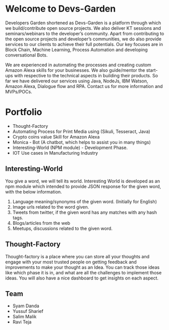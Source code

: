 # Welcome to Devs-Garden

Developers Garden shortened as Devs-Garden is a platform through which we build/contribute open source projects. We also deliver KT sessions and seminars/webinars to the developer’s community. Apart from contributing to the open source projects and developer’s communities, we do also provide services to our clients to achieve their full potentials. Our key focuses are in Block Chain, Machine Learning, Process Automation and developing conversational Bots.

We are experienced in automating the processes and creating custom Amazon Alexa skills for your businesses. We also guide/mentor the start-ups with respective to the technical aspects in building their products. So far we have delivered our services using Java, NodeJs, IBM Watson, Amazon Alexa, Dialogue flow and RPA. Contact us for more information and MVPs/POCs.

# Portfolio
  -   Thought-Factory
  -   Automating Process for Print Media using (Sikuli, Tesseract, Java)
  -   Crypto coins value Skill for Amazon Alexa
  -   Monica - Bot (A chatbot, which helps to assist you in many things)
  -   Interesting-World (NPM module) - Development Phase.
  -   IOT Use cases in Manufacturing Industry


## Interesting-World

You give a word, we will tell its world. Interesting World is developed as an npm module which intended to provide JSON response for the given word, with the below information.

  1. Language meaning/synonyms of the given word. (Initially for English)
  2. Image urls related to the word given.
  3. Tweets from twitter, if the given word has any matches with any hash tags.
  4. Blogs/articles from the web
  5. Meetups, discussions related to the given word.
  
## Thought-Factory
  Thought-factory is a place where you can store all your thoughts and engage with your most trusted people on getting feedback and improvements to make your thought as an Idea. You can track those ideas like which phase it is in, and what are all the challenges to implement those ideas. You will also have a nice dashboard to get insights on each aspect.


## Team

- Syam Danda
- Yussuf Sharief
- Salim Malik
- Ravi Teja
